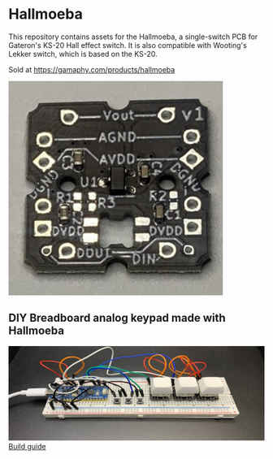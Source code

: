 # Hallmoeba

This repository contains assets for the Hallmoeba, a single-switch PCB for Gateron's KS-20 Hall effect switch. It is also compatible with Wooting's Lekker switch, which is based on the KS-20.

Sold at https://gamaphy.com/products/hallmoeba

![Hallmoeba](/assets/hallmoeba.jpg)

## DIY Breadboard analog keypad made with Hallmoeba
![Breadboard 3k Keypad](/assets/hallmoeba_breadboard_3k_keypad.jpg)
[Build guide](https://gamaphy.com/blogs/guides/breadboard-analog-keypad-with-rapid-trigger-build-guide)
